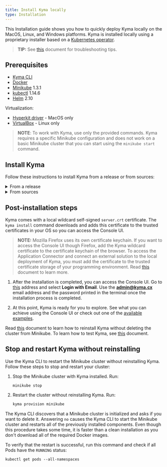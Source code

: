 ```yaml
---
title: Install Kyma locally
type: Installation
---
```


This Installation guide shows you how to quickly deploy Kyma locally on the MacOS, Linux, and Windows platforms. Kyma is installed locally using a proprietary installer based on a [Kubernetes operator](https://coreos.com/operators/).

>**TIP:** See [this](#troubleshooting-overview) document for troubleshooting tips.

## Prerequisites

- [Kyma CLI](https://github.com/kyma-project/cli)
- [Docker](https://www.docker.com/get-started)
- [Minikube](https://github.com/kubernetes/minikube) 1.3.1
- [kubectl](https://kubernetes.io/docs/tasks/tools/install-kubectl/) 1.14.6
- [Helm](https://github.com/kubernetes/helm) 2.10

Virtualization:

- [Hyperkit driver](https://minikube.sigs.k8s.io/docs/reference/drivers/hyperkit/) - MacOS only
- [VirtualBox](https://www.virtualbox.org/) - Linux only

> **NOTE**: To work with Kyma, use only the provided commands. Kyma requires a specific Minikube configuration and does not work on a basic Minikube cluster that you can start using the `minikube start` command.


## Install Kyma

Follow these instructions to install Kyma from a release or from sources:
<div tabs>
  <details>
  <summary>
  From a release
  </summary>

  1. Provision a Kubernetes cluster on Minikube. Run:

     ```bash
     kyma provision minikube
     ```
     >**NOTE:** The `provision` command uses the default Minikube VM driver installed for your operating system. For a list of supported VM drivers see [this document](https://kubernetes.io/docs/setup/minikube/#quickstart).

  2. Install the latest Kyma release on Minikube:
     ```bash
     kyma install
     ```
     >**NOTE** If you want to install a specific release version, go to the [GitHub releases page](https://github.com/kyma-project/kyma/releases) to find out more about available releases. Use the release version as a parameter when calling ` kyma install --release {KYMA_RELEASE}`.

  </details>
  <details>
  <summary>
  From sources
  </summary>

  1. Open a terminal window and navigate to a space in which you want to store local Kyma sources.

  2. Clone the `Kyma` repository using HTTPS. Run:

     ```bash
     git clone https://github.com/kyma-project/kyma.git
     ```
  3. Provision a Kubernetes cluster on Minikube. Run:
     ```bash
     kyma provision minikube
     ```
     >**NOTE:** The `provision` command uses default Minikube VM driver installed for your OS. For a list of supported VM drivers see [this document](http://github.com/kyma-project/cli).

  4. Install Kyma from sources. Run:

     ```bash
     kyma install --local --src-path {YOUR_KYMA_SOURCE_PATH}
     ```

   </details>
</div>

## Post-installation steps

Kyma comes with a local wildcard self-signed `server.crt` certificate. The `kyma install` command downloads and adds this certificate to the trusted certificates in your OS so you can access the Console UI.

>**NOTE:** Mozilla Firefox uses its own certificate keychain. If you want to access the Console UI though Firefox, add the Kyma wildcard certificate to the certificate keychain of the browser. To access the Application Connector and connect an external solution to the local deployment of Kyma, you must add the certificate to the trusted certificate storage of your programming environment. Read [this](/components/application-connector#details-access-the-application-connector-on-a-local-kyma-deployment) document to learn more.

1. After the installation is completed, you can access the Console UI. Go to [this](https://console.kyma.local) address and select **Login with Email**. Use the **admin@kyma.cx** email address and the password printed in the terminal once the installation process is completed.

2. At this point, Kyma is ready for you to explore. See what you can achieve using the Console UI or check out one of the [available examples](https://github.com/kyma-project/examples).

Read [this](#installation-reinstall-kyma) document to learn how to reinstall Kyma without deleting the cluster from Minikube.
To learn how to test Kyma, see [this](#details-testing-kyma) document.

## Stop and restart Kyma without reinstalling

Use the Kyma CLI to restart the Minikube cluster without reinstalling Kyma. Follow these steps to stop and restart your cluster:

1. Stop the Minikube cluster with Kyma installed. Run:
   ```
   minikube stop
   ```
2. Restart the cluster without reinstalling Kyma. Run:
   ```bash
   kyma provision minikube
   ```

The Kyma CLI discovers that a Minikube cluster is initialized and asks if you want to delete it. Answering `no` causes the Kyma CLI to start the Minikube cluster and restarts all of the previously installed components. Even though this procedure takes some time, it is faster than a clean installation as you don't download all of the required Docker images.

To verify that the restart is successful, run this command and check if all Pods have the `RUNNING` status:

```
kubectl get pods --all-namespaces
```
